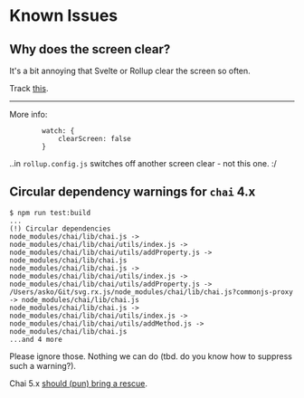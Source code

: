 # Known Issues


## Why does the screen clear?

It's a bit annoying that Svelte or Rollup clear the screen so often. 

Track [this](https://github.com/rollup/rollup/issues/2820).

---

More info:

```
        watch: {
            clearScreen: false
        }
```

..in `rollup.config.js` switches off another screen clear - not this one. :/


## Circular dependency warnings for `chai` 4.x

```
$ npm run test:build
...
(!) Circular dependencies
node_modules/chai/lib/chai.js -> node_modules/chai/lib/chai/utils/index.js -> node_modules/chai/lib/chai/utils/addProperty.js -> node_modules/chai/lib/chai.js
node_modules/chai/lib/chai.js -> node_modules/chai/lib/chai/utils/index.js -> node_modules/chai/lib/chai/utils/addProperty.js -> /Users/asko/Git/svg.rx.js/node_modules/chai/lib/chai.js?commonjs-proxy -> node_modules/chai/lib/chai.js
node_modules/chai/lib/chai.js -> node_modules/chai/lib/chai/utils/index.js -> node_modules/chai/lib/chai/utils/addMethod.js -> node_modules/chai/lib/chai.js
...and 4 more
```

Please ignore those. Nothing we can do (tbd. do you know how to suppress such a warning?).

Chai 5.x [should (pun) bring a rescue](https://github.com/chaijs/chai/issues/1256).


